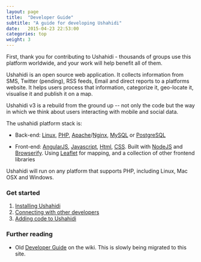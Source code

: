 ```yaml
---
layout: page
title:  "Developer Guide"
subtitle: "A guide for developing Ushahidi"
date:   2015-04-23 22:53:00
categories: top
weight: 3
---
```


First, thank you for contributing to Ushahidi - thousands of
groups use this platform worldwide, and your work will help benefit all of
them.

Ushahidi is an open source web application. It collects information
from SMS, Twitter (pending), RSS feeds, Email and direct reports to a
platforms website. It helps users process that information, categorize it,
geo-locate it, visualise it and publish it on a map.

Ushahidi v3 is a rebuild from the ground up -- not only the code but
the way in which we think about users interacting with mobile and social data.

The ushahidi platform stack is:

  * Back-end: [Linux](http://en.wikipedia.org/wiki/Linux), [PHP](https://php.net), [Apache](http://httpd.apache.org/)/[Nginx](http://wiki.nginx.org/Main), [MySQL](http://www.mysql.com) or [PostgreSQL](http://www.postgresql.org)

  * Front-end: [AngularJS](https://angularjs.org), [Javascript](http://en.wikipedia.org/wiki/JavaScript), [Html](http://en.wikipedia.org/wiki/HTML), [CSS](http://en.wikipedia.org/wiki/Cascading_Style_Sheets). Built with [NodeJS](http://nodejs.org) and [Browserify](http://browserify.org/). Using [Leaflet](http://leafletjs.com) for mapping, and a collection of other frontend libraries

Ushahidi will run on any platform that supports PHP, including Linux,
Mac OSX and Windows.

### Get started

  1. [Installing Ushahidi](/install/)
  2. [Connecting with other developers](/get-involved.html)
  3. [Adding code to Ushahidi](/developer-guide/adding-code.html)

### Further reading

- Old [Developer Guide](https://wiki.ushahidi.com/display/WIKI/Ushahidi+v3.x+-+Developer+Guide) on the wiki. This is slowly being migrated to this site.